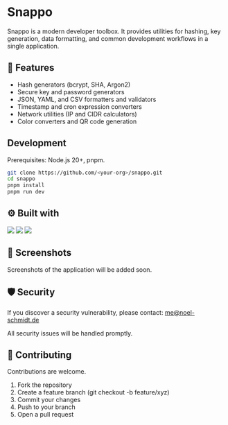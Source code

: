 # Snappo

Snappo is a modern developer toolbox. It provides utilities for hashing, key generation, data formatting, and common development workflows in a single application.

## 🌟 Features

- Hash generators (bcrypt, SHA, Argon2)
- Secure key and password generators
- JSON, YAML, and CSV formatters and validators
- Timestamp and cron expression converters
- Network utilities (IP and CIDR calculators)
- Color converters and QR code generation  

## Development

Prerequisites: Node.js 20+, pnpm.

```bash
git clone https://github.com/<your-org>/snappo.git
cd snappo
pnpm install
pnpm run dev
```

## ⚙️ Built with
![](https://img.shields.io/badge/nuxt.js-000000?style=for-the-badge&logo=nuxt)
![](https://img.shields.io/badge/Turborepo-000000?style=for-the-badge&logo=turborepo)
![](https://img.shields.io/badge/Nodejs-000000?style=for-the-badge&logo=nodedotjs)

## 📸 Screenshots
Screenshots of the application will be added soon.

## 🛡️ Security
If you discover a security vulnerability, please contact: me@noel-schmidt.de

All security issues will be handled promptly.

## 🤝 Contributing
Contributions are welcome.

1. Fork the repository
2. Create a feature branch (git checkout -b feature/xyz)
3. Commit your changes
4. Push to your branch
5. Open a pull request